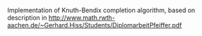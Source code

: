 Implementation of Knuth-Bendix completion algorithm, based on description in http://www.math.rwth-aachen.de/~Gerhard.Hiss/Students/DiplomarbeitPfeiffer.pdf
